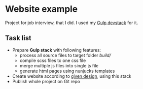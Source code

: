 # Website example

Project for job interview, that I did. I used my <a href="https://github.com/KuzmiCz85/devstack-gulp">Gulp devstack</a> for it.

## Task list

- Prepare **Gulp stack** with following features:
  - process all source files to target folder *build/*
  - compile scss files to one css file
  - merge multiple js files into single js file
  - generate html pages using nunjucks templates
- Create website according to <a href="https://imgur.com/uqv1i01">given design</a>, using this stack
- Publish whole project on Git repo